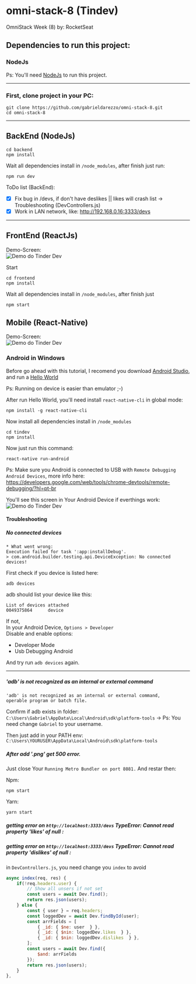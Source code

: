 # omni-stack-8 (Tindev)
OmniStack Week (8) by: RocketSeat

## Dependencies to run this project:

###  NodeJs 
Ps: You'll need [NodeJs](https://nodejs.org/en/download/) to run this project.

---

### First, clone project in your PC:

```shell
git clone https://github.com/gabrieldarezzo/omni-stack-8.git
cd omni-stack-8
```

---

## BackEnd (NodeJs)
```shell
cd backend
npm install
```
Wait all dependencies install in `/node_modules`, after finish just run:
```
npm run dev
```


ToDo list (BackEnd):
- [x] Fix bug in /devs, if don't have deslikes || likes will crash list -> Troubleshooting (DevControllers.js)
- [x] Work in LAN network, like: http://192.168.0.16:3333/devs

---

## FrontEnd (ReactJs)

Demo-Screen:  
![Demo do Tinder Dev](docs/demo-app.png)  

Start 
```shell
cd frontend
npm install
```  
Wait all dependencies install in `/node_modules`, after finish just   
```
npm start
```


## Mobile (React-Native)

Demo-Screen:  
![Demo do Tinder Dev](docs/tindev-mobile.jpg)  



### Android in Windows
Before go ahead with this tutorial, I recomend you download [Android Studio](https://developer.android.com/studio), and run a [Hello World](https://medium.com/@rodolfopeixoto/criando-um-projeto-no-android-studio-feacf8a775c4)

Ps: Running on device is easier than emulator ;-)


After run Hello World, you'll need install `react-native-cli` in global mode:  
```shell
npm install -g react-native-cli
```

Now install all dependencies install in `/node_modules`
```shell
cd tindev
npm install
```  

Now just run this command:
```
react-native run-android
```
Ps: Make sure you Android is connected to USB with `Remote Debugging Android Devices`, more info here:   
https://developers.google.com/web/tools/chrome-devtools/remote-debugging/?hl=pt-br

You'll see this screen in Your Android Device if everthings work:
![Demo do Tinder Dev](docs/react-native.jpg)  


#### Troubleshooting 

##### No connected devices
```
* What went wrong:
Execution failed for task ':app:installDebug'.
> com.android.builder.testing.api.DeviceException: No connected devices!
```

First check if you device is listed here:
```shell
adb devices
```
adb should list your device like this:
```
List of devices attached
0049375864      device
```


If not,  
In your Android Device, `Options > Developer`  
Disable and enable options:    
 *  Developer Mode  
 * Usb Debugging Android

And try run `adb devices` again.  

---- 

##### 'adb' is not recognized as an internal or external command

```
'adb' is not recognized as an internal or external command,
operable program or batch file.
```

Confirm if adb exists in folder:
`C:\Users\Gabriel\AppData\Local\Android\sdk\platform-tools`
-> Ps: You need change `Gabriel` to your username.


Then just add in your PATH env: 
`C:\Users\YOURUSER\AppData\Local\Android\sdk\platform-tools` 


##### After add '.png' get 500 error.
Just close  Your `Running Metro Bundler on port 8081.`
And restar then:


Npm:
```
npm start
```

Yarn:
```shell
yarn start
```

##### getting error on `http://localhost:3333/devs` TypeError: Cannot read property 'likes' of null :  
##### getting error on `http://localhost:3333/devs` TypeError: Cannot read property 'dislikes' of null :  

in `DevControllers.js`, you need change you `index` to avoid 
```js
async index(req, res) {
    if(!req.headers.user) {
        // Show all unsers if not set
        const users = await Dev.find();
        return res.json(users);        
    } else {
        const { user } = req.headers;
        const loggedDev = await Dev.findById(user);
        const arrFields = [
            { _id: { $ne: user  } },
            { _id: { $nin: loggedDev.likes  } },
            { _id: { $nin: loggedDev.dislikes  } },
        ];
        const users = await Dev.find({
            $and: arrFields
        });
        return res.json(users);
    }
},
```
